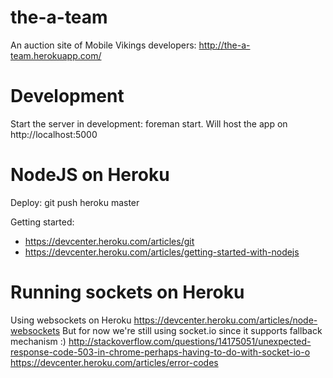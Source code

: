 the-a-team
==========

An auction site of Mobile Vikings developers: http://the-a-team.herokuapp.com/

Development
===========
Start the server in development: foreman start. Will host the app on http://localhost:5000

NodeJS on Heroku
================

Deploy: git push heroku master

Getting started:

 * https://devcenter.heroku.com/articles/git
 * https://devcenter.heroku.com/articles/getting-started-with-nodejs

Running sockets on Heroku
=========================
Using websockets on Heroku
https://devcenter.heroku.com/articles/node-websockets
But for now we're still using socket.io since it supports fallback mechanism :)
http://stackoverflow.com/questions/14175051/unexpected-response-code-503-in-chrome-perhaps-having-to-do-with-socket-io-o
https://devcenter.heroku.com/articles/error-codes
